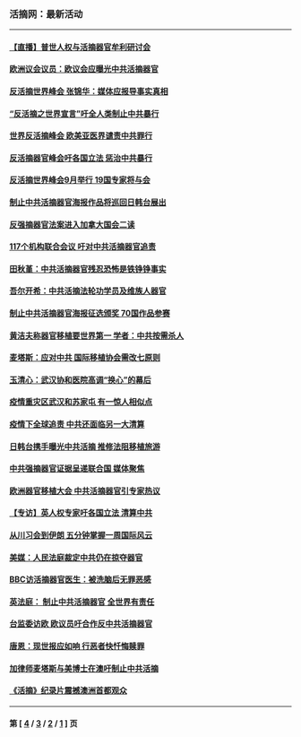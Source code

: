 ### 活摘网：最新活动
---
#### [【直播】普世人权与活摘器官牟利研讨会](../../pages/nf5883/n13425146.md?02190430) 
#### [欧洲议会议员：欧议会应曝光中共活摘器官](../../pages/nf5883/n13336571.md?02190430) 
#### [反活摘世界峰会 张锦华：媒体应报导事实真相](../../pages/nf5883/n13278502.md?02190430) 
#### [“反活摘之世界宣言”吁全人类制止中共暴行](../../pages/nf5883/n13259730.md?02190430) 
#### [世界反活摘峰会 欧美亚医界谴责中共罪行](../../pages/nf5883/n13253550.md?02190430) 
#### [反活摘器官峰会吁各国立法 惩治中共暴行](../../pages/nf5883/n13245052.md?02190430) 
#### [反活摘世界峰会9月举行 19国专家将与会](../../pages/nf5883/n13201492.md?02190430) 
#### [制止中共活摘器官海报作品将巡回日韩台展出](../../pages/nf5883/n13177791.md?02190430) 
#### [反强摘器官法案进入加拿大国会二读](../../pages/nf5883/n13033450.md?02190430) 
#### [117个机构联合会议 吁对中共活摘器官追责](../../pages/nf5883/n12775087.md?02190430) 
#### [田秋堇：中共活摘器官残忍恐怖是铁铮铮事实](../../pages/nf5883/n12702148.md?02190430) 
#### [吾尔开希：中共活摘法轮功学员及维族人器官](../../pages/nf5883/n12693197.md?02190430) 
#### [制止中共活摘器官海报征选颁奖 70国作品参赛](../../pages/nf5883/n12692050.md?02190430) 
#### [黄洁夫称器官移植要世界第一 学者：中共按需杀人](../../pages/nf5883/n12572329.md?02190430) 
#### [麦塔斯：应对中共 国际移植协会需改七原则](../../pages/nf5883/n12514711.md?02190430) 
#### [玉清心：武汉协和医院高调“换心”的幕后](../../pages/nf5883/n12298730.md?02190430) 
#### [疫情重灾区武汉和苏家屯 有一惊人相似点](../../pages/nf5883/n12150824.md?02190430) 
#### [疫情下全球追责 中共还面临另一大清算](../../pages/nf5883/n12070397.md?02190430) 
#### [日韩台携手曝光中共活摘 推修法阻移植旅游](../../pages/nf5883/n11712046.md?02190430) 
#### [中共强摘器官证据呈递联合国 媒体聚焦](../../pages/nf5883/n11546426.md?02190430) 
#### [欧洲器官移植大会 中共活摘器官引专家热议](../../pages/nf5883/n11539095.md?02190430) 
#### [【专访】英人权专家吁各国立法 清算中共](../../pages/nf5883/n11367315.md?02190430) 
#### [从川习会到伊朗 五分钟掌握一周国际风云](../../pages/nf5883/n11338520.md?02190430) 
#### [美媒：人民法庭裁定中共仍在掠夺器官](../../pages/nf5883/n11334897.md?02190430) 
#### [BBC访活摘器官医生：被洗脑后无罪恶感](../../pages/nf5883/n11335935.md?02190430) 
#### [英法庭： 制止中共活摘器官 全世界有责任](../../pages/nf5883/n11330691.md?02190430) 
#### [台监委访欧 欧议员吁合作反中共活摘器官](../../pages/nf5883/n11109190.md?02190430) 
#### [唐恩：现世报应如响 行恶者快忏悔赎罪](../../pages/nf5883/n11104016.md?02190430) 
#### [加律师麦塔斯与美博士在澳吁制止中共活摘](../../pages/nf5883/n10724764.md?02190430) 
#### [《活摘》纪录片震撼澳洲首都观众](../../pages/nf5883/n10722747.md?02190430) 

---
#### 第 [ [4](./4.md?02190430) / [3](./3.md?02190430) / [2](./2.md?02190430) / [1](./1.md?02190430) ] 页
